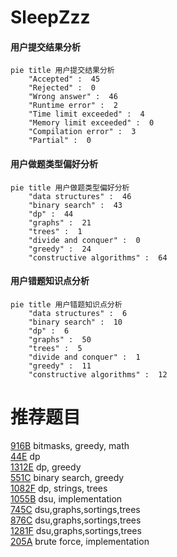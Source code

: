 # SleepZzz

<!-- tabs:start -->



#### **用户提交结果分析**

```mermaid
pie title 用户提交结果分析
    "Accepted" :  45
    "Rejected" :  0
    "Wrong answer" :  46
    "Runtime error" :  2
    "Time limit exceeded" :  4
    "Memory limit exceeded" :  0
    "Compilation error" :  3
    "Partial" :  0
```

#### **用户做题类型偏好分析**

```mermaid
pie title 用户做题类型偏好分析
    "data structures" :  46
    "binary search" :  43
    "dp" :  44
    "graphs" :  21
    "trees" :  1
    "divide and conquer" :  0
    "greedy" :  24
    "constructive algorithms" :  64
```
#### **用户错题知识点分析**

```mermaid
pie title 用户错题知识点分析
    "data structures" :  6
    "binary search" :  10
    "dp" :  6
    "graphs" :  50
    "trees" :  5
    "divide and conquer" :  1
    "greedy" :  11
    "constructive algorithms" :  12
```



<!-- tabs:end -->
# 推荐题目
[916B](https://codeforces.com/contest/916/problem/B)		bitmasks,
                        greedy,
                        math		  
[44E](https://codeforces.com/contest/44/problem/E)		dp		  
[1312E](https://codeforces.com/contest/1312/problem/E)		dp,
                        greedy		  
[551C](https://codeforces.com/contest/551/problem/C)		binary search,
                        greedy		  
[1082F](https://codeforces.com/contest/1082/problem/F)		dp,
                        strings,
                        trees		  
[1055B](https://codeforces.com/contest/1055/problem/B)		dsu,
                        implementation		  
[745C](https://codeforces.com/contest/745/problem/C)		dsu,graphs,sortings,trees		  
[876C](https://codeforces.com/contest/876/problem/C)		dsu,graphs,sortings,trees		  
[1281F](https://codeforces.com/contest/1281/problem/F)		dsu,graphs,sortings,trees		  
[205A](https://codeforces.com/contest/205/problem/A)		brute force,
                        implementation		  
